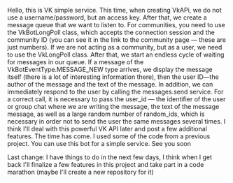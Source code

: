 Hello, this is VK simple service.
This time, when creating VkAPi, we do not use a username/password, but an access key. After that, we create a message queue that we want to listen to.
For communities, you need to use the VkBotLongPoll class, which accepts the connection session and the community ID (you can see it in the link to the community page — these are just numbers). 
If we are not acting as a community, but as a user, we need to use the VkLongPoll class. After that, we start an endless cycle of waiting for messages in our queue.
If a message of the VkBotEventType.MESSAGE_NEW type arrives, we display the message itself (there is a lot of interesting information there), then the user ID—the author of the message and the text of the message.
In addition, we can immediately respond to the user by calling the messages.send service.
For a correct call, it is necessary to pass the user_id — the identifier of the user or group chat where we are writing the message, the text of the message message, as well as a large random number of random_ids, which is necessary in order not to send the user the same messages several times.
I think I'll deal with this powerful VK API later and post a few additional features.
The time has come. I used some of the code from a previous project. You can use this bot for a simple service.
See you soon

Last change: I have things to do in the next few days, I think when I get back I'll finalize a few features in this project and take part in a code marathon (maybe I'll create a new repository for it)
